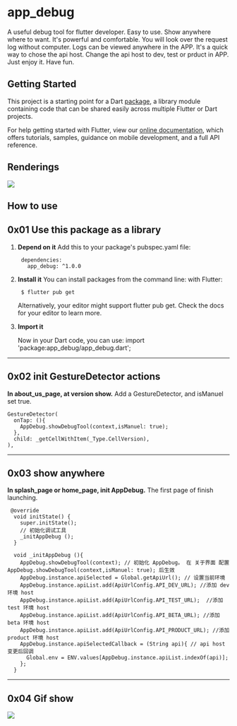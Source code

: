 # app_debug

A useful debug tool for flutter developer. Easy to use. Show anywhere where to want. It's powerful and comfortable. You will look over the request log without computer. Logs can be viewed anywhere in the APP. It's a quick way to chose the api host. Change the api host to dev, test or prduct in APP. Just enjoy it. Have fun.


## Getting Started

This project is a starting point for a Dart
[package](https://flutter.dev/developing-packages/),
a library module containing code that can be shared easily across
multiple Flutter or Dart projects.

For help getting started with Flutter, view our 
[online documentation](https://flutter.dev/docs), which offers tutorials, 
samples, guidance on mobile development, and a full API reference.

## Renderings
![](https://yfmingo.oss-cn-beijing.aliyuncs.com/images/20201130111201.jpg)

## How to use

## 0x01 Use this package as a library
1. **Depend on it**
Add this to your package's pubspec.yaml file:

        dependencies:
          app_debug: ^1.0.0
2. **Install it**
You can install packages from the command line:
with Flutter:

        $ flutter pub get
    Alternatively, your editor might support flutter pub get. Check the docs for your editor to learn more.

1. **Import it**

    Now in your Dart code, you can use:
    import 'package:app_debug/app_debug.dart';

-----------------------

## 0x02 init GestureDetector actions

**In about_us_page, at version show.**
Add a GestureDetector, and isManuel set true.
```
GestureDetector(
  onTap: (){
    AppDebug.showDebugTool(context,isManuel: true);
  },
  child: _getCellWithItem(_Type.CellVersion),
),
```

--------------------

## 0x03 show anywhere
**In splash_page or home_page, init AppDebug.**
The first page of finish launching.

```
 @override
  void initState() {
    super.initState();
    // 初始化调试工具
    _initAppDebug ();
  }

  void _initAppDebug (){
    AppDebug.showDebugTool(context); // 初始化 AppDebug。 在 关于界面 配置 AppDebug.showDebugTool(context,isManuel: true); 后生效
    AppDebug.instance.apiSelected = Global.getApiUrl(); // 设置当前环境
    AppDebug.instance.apiList.add(ApiUrlConfig.API_DEV_URL); //添加 dev 环境 host
    AppDebug.instance.apiList.add(ApiUrlConfig.API_TEST_URL);  //添加 test 环境 host
    AppDebug.instance.apiList.add(ApiUrlConfig.API_BETA_URL); //添加 beta 环境 host
    AppDebug.instance.apiList.add(ApiUrlConfig.API_PRODUCT_URL); //添加 product 环境 host
    AppDebug.instance.apiSelectedCallback = (String api){ // api host 变更后回调
      Global.env = ENV.values[AppDebug.instance.apiList.indexOf(api)];
    };
  }
```
-----------------
## 0x04 Gif show

![](https://yfmingo.oss-cn-beijing.aliyuncs.com/images/app_debug2.gif)